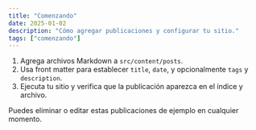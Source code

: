 ```yaml
---
title: "Comenzando"
date: 2025-01-02
description: "Cómo agregar publicaciones y configurar tu sitio."
tags: ["comenzando"]
---
```


1. Agrega archivos Markdown a `src/content/posts`.
2. Usa front matter para establecer `title`, `date`, y opcionalmente `tags` y `description`.
3. Ejecuta tu sitio y verifica que la publicación aparezca en el índice y archivo.

Puedes eliminar o editar estas publicaciones de ejemplo en cualquier momento.